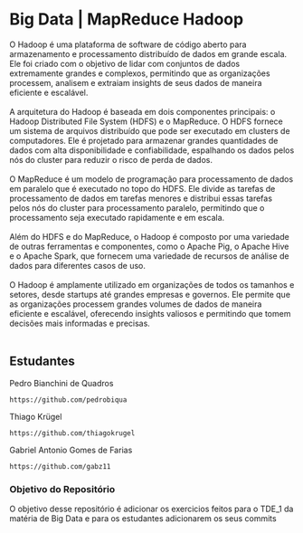 # Big Data | MapReduce Hadoop
O Hadoop é uma plataforma de software de código aberto para armazenamento e processamento distribuído de dados em grande escala. Ele foi criado com o objetivo de lidar com conjuntos de dados extremamente grandes e complexos, permitindo que as organizações processem, analisem e extraiam insights de seus dados de maneira eficiente e escalável.<br><br>
A arquitetura do Hadoop é baseada em dois componentes principais: o Hadoop Distributed File System (HDFS) e o MapReduce. O HDFS fornece um sistema de arquivos distribuído que pode ser executado em clusters de computadores. Ele é projetado para armazenar grandes quantidades de dados com alta disponibilidade e confiabilidade, espalhando os dados pelos nós do cluster para reduzir o risco de perda de dados.<br><br>
O MapReduce é um modelo de programação para processamento de dados em paralelo que é executado no topo do HDFS. Ele divide as tarefas de processamento de dados em tarefas menores e distribui essas tarefas pelos nós do cluster para processamento paralelo, permitindo que o processamento seja executado rapidamente e em escala.<br><br>
Além do HDFS e do MapReduce, o Hadoop é composto por uma variedade de outras ferramentas e componentes, como o Apache Pig, o Apache Hive e o Apache Spark, que fornecem uma variedade de recursos de análise de dados para diferentes casos de uso.<br><br>
O Hadoop é amplamente utilizado em organizações de todos os tamanhos e setores, desde startups até grandes empresas e governos. Ele permite que as organizações processem grandes volumes de dados de maneira eficiente e escalável, oferecendo insights valiosos e permitindo que tomem decisões mais informadas e precisas.<br><br>

## Estudantes
Pedro Bianchini de Quadros
```
https://github.com/pedrobiqua
```
Thiago Krügel
```
https://github.com/thiagokrugel
```
Gabriel Antonio Gomes de Farias
```
https://github.com/gabz11
```

### Objetivo do Repositório
O objetivo desse repositório é adicionar os exercicios feitos para o TDE_1 da matéria de Big Data e para os estudantes adicionarem os seus commits
